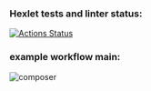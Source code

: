 ### Hexlet tests and linter status:
[![Actions Status](https://github.com/allomir/php-project-lvl1/workflows/hexlet-check/badge.svg)](https://github.com/allomir/php-project-lvl1/actions)
### example workflow main:
![composer](https://github.com/allomir/php-project-lvl1/actions/workflows/php.yml/badge.svg)
